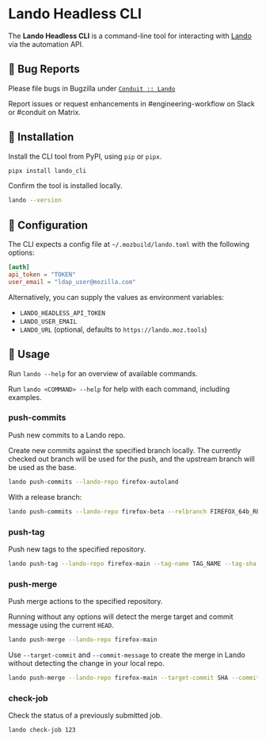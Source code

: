 # Lando Headless CLI

The **Lando Headless CLI** is a command-line tool for interacting with [Lando](https://lando.moz.tools/)
via the automation API.

## 🐛 Bug Reports

Please file bugs in Bugzilla under [`Conduit :: Lando`](https://bugzilla.mozilla.org/enter_bug.cgi?product=Conduit&component=Lando)

Report issues or request enhancements in #engineering-workflow on Slack or #conduit on Matrix.

## 🔧 Installation

Install the CLI tool from PyPI, using `pip` or `pipx`.

```sh
pipx install lando_cli
```

Confirm the tool is installed locally.

```sh
lando --version
```

## 🔐 Configuration

The CLI expects a config file at `~/.mozbuild/lando.toml` with the following options:

```toml
[auth]
api_token = "TOKEN"
user_email = "ldap_user@mozilla.com"
```

Alternatively, you can supply the values as environment variables:

- `LANDO_HEADLESS_API_TOKEN`
- `LANDO_USER_EMAIL`
- `LANDO_URL` (optional, defaults to `https://lando.moz.tools`)

## 🚀 Usage

Run `lando --help` for an overview of available commands.

Run `lando <COMMAND> --help` for help with each command, including examples.

### push-commits

Push new commits to a Lando repo.

Create new commits against the specified branch locally. The currently checked
out branch will be used for the push, and the upstream branch will be used as
the base.

```sh
lando push-commits --lando-repo firefox-autoland
```

With a release branch:

```sh
lando push-commits --lando-repo firefox-beta --relbranch FIREFOX_64b_RELBRANCH
```

### push-tag

Push new tags to the specified repository.

```sh
lando push-tag --lando-repo firefox-main --tag-name TAG_NAME --tag-sha sha12345
```

### push-merge

Push merge actions to the specified repository.

Running without any options will detect the merge target and commit message
using the current `HEAD`.

```sh
lando push-merge --lando-repo firefox-main
```

Use `--target-commit` and `--commit-message` to create the merge in Lando
without detecting the change in your local repo.

```sh
lando push-merge --lando-repo firefox-main --target-commit SHA --commit-message "Merge"
```

### check-job

Check the status of a previously submitted job.

```sh
lando check-job 123
```
